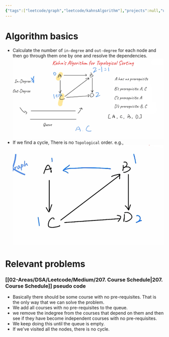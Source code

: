 ```yaml
---
{"tags":["leetcode/graph","leetcode/kahnsAlgorithm"],"projects":null,"url":null,"type":null,"Description":null,"Areas":null,"publish":true,"PassFrontmatter":true,"created":"2024-12-30T09:37:31.603+05:30","updated":"2024-12-30T09:57:52.537+05:30"}
---
```



# Algorithm basics
- Calculate the number of `in-degree` and `out-degree` for each node and then go through them one by one and resolve the dependencies. 
![Pasted image 20241230094031.png](../../../02-Areas/DSA/Algorithms/attachments/Pasted%20image%2020241230094031.png)
- If we find a cycle, There is no `Topological` order. e.g.,
 ![Pasted image 20241230094348.png](../../../02-Areas/DSA/Algorithms/attachments/Pasted%20image%2020241230094348.png)

# Relevant problems
### [[02-Areas/DSA/Leetcode/Medium/207. Course Schedule\|207. Course Schedule]] pseudo code
- Basically there should be some course with no pre-requisites. That is the only way that we can solve the problem.
- We add all courses with no pre-requisites to the queue. 
- we remove the indegree from the courses that depend on them and then see if they have become independent courses with no pre-requisites. 
- We keep doing this until the queue is empty. 
- If we've visited all the nodes, there is no cycle.
 
